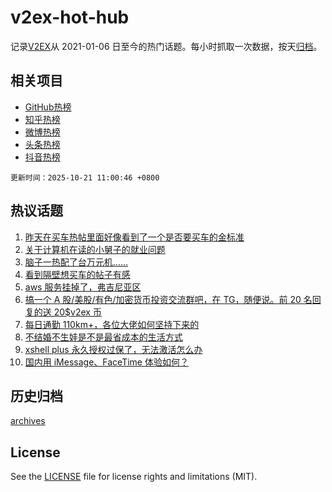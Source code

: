 # v2ex-hot-hub

 记录[V2EX](https://www.v2ex.com/)从 2021-01-06 日至今的热门话题。每小时抓取一次数据，按天[归档](archives)。
 
 ## 相关项目

- [GitHub热榜](https://github.com/lonnyzhang423/github-hot-hub)
- [知乎热榜](https://github.com/lonnyzhang423/zhihu-hot-hub)
- [微博热榜](https://github.com/lonnyzhang423/weibo-hot-hub)
- [头条热榜](https://github.com/lonnyzhang423/toutiao-hot-hub)
- [抖音热榜](https://github.com/lonnyzhang423/douyin-hot-hub)


 `更新时间：2025-10-21 11:00:46 +0800`

## 热议话题

1. [昨天在买车热帖里面好像看到了一个是否要买车的金标准](https://www.v2ex.com/t/1167190)
1. [关于计算机在读的小舅子的就业问题](https://www.v2ex.com/t/1166930)
1. [脑子一热配了台万元机……](https://www.v2ex.com/t/1166985)
1. [看到隔壁想买车的帖子有感](https://www.v2ex.com/t/1167018)
1. [aws 服务挂掉了，弗吉尼亚区](https://www.v2ex.com/t/1167049)
1. [搞一个 A 股/美股/有色/加密货币投资交流群吧，在 TG，随便说。前 20 名回复的送 20$v2ex 币](https://www.v2ex.com/t/1166989)
1. [每日通勤 110km+，各位大佬如何坚持下来的](https://www.v2ex.com/t/1167102)
1. [不结婚不生娃是不是最省成本的生活方式](https://www.v2ex.com/t/1167047)
1. [xshell plus 永久授权过保了，无法激活怎么办](https://www.v2ex.com/t/1167005)
1. [国内用 iMessage、FaceTime 体验如何？](https://www.v2ex.com/t/1166928)

## 历史归档

[archives](archives)

## License

See the [LICENSE](LICENSE) file for license rights and limitations (MIT).
